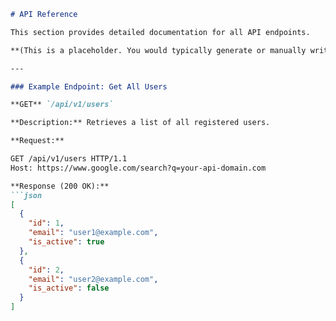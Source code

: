 ```markdown
# API Reference

This section provides detailed documentation for all API endpoints.

**(This is a placeholder. You would typically generate or manually write API documentation here.)**

---

### Example Endpoint: Get All Users

**GET** `/api/v1/users`

**Description:** Retrieves a list of all registered users.

**Request:**

GET /api/v1/users HTTP/1.1
Host: https://www.google.com/search?q=your-api-domain.com

**Response (200 OK):**
```json
[
  {
    "id": 1,
    "email": "user1@example.com",
    "is_active": true
  },
  {
    "id": 2,
    "email": "user2@example.com",
    "is_active": false
  }
]